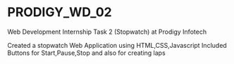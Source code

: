 # PRODIGY_WD_02
Web Development Internship Task 2 (Stopwatch) at Prodigy Infotech

Created a stopwatch Web Application using HTML,CSS,Javascript
Included Buttons for Start,Pause,Stop and also for creating laps

